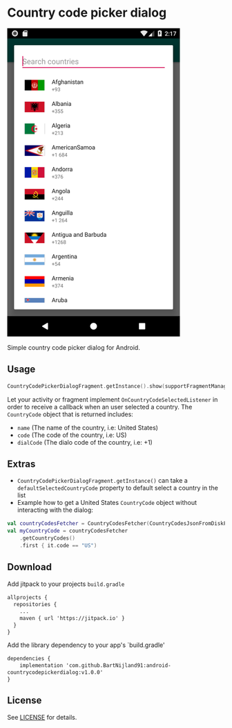 # Country code picker dialog 

![Screenshot](screenshot.png)

Simple country code picker dialog for Android.

## Usage

```kotlin
CountryCodePickerDialogFragment.getInstance().show(supportFragmentManager, "")
```

Let your activity or fragment implement `OnCountryCodeSelectedListener` in order to receive a callback when an user selected a country. The `CountryCode` object that is returned includes:

- `name` (The name of the country, i.e: United States)
- `code` (The code of the country, i.e: US)
- `dialCode` (The dialo code of the country, i.e: +1)

## Extras

- `CountryCodePickerDialogFragment.getInstance()` can take a `defaultSelectedCountryCode` property to default select a country in the list
- Example how to get a United States `CountryCode` object without interacting with the dialog:

```kotlin
val countryCodesFetcher = CountryCodesFetcher(CountryCodesJsonFromDiskFetcher(requireContext()))
val myCountryCode = countryCodesFetcher
    .getCountryCodes()
    .first { it.code == "US")
```

## Download

Add jitpack to your projects `build.gradle`

```
allprojects {
  repositories {
    ...
    maven { url 'https://jitpack.io' }
  }
}
```

Add the library dependency to your app's `build.gradle'

```
dependencies {
    implementation 'com.github.BartNijland91:android-countrycodepickerdialog:v1.0.0'
}
```

## License

See [LICENSE](https://github.com/BartNijland91/android-countrycodepickerdialog/blob/master/LICENSE.MD) for details.
